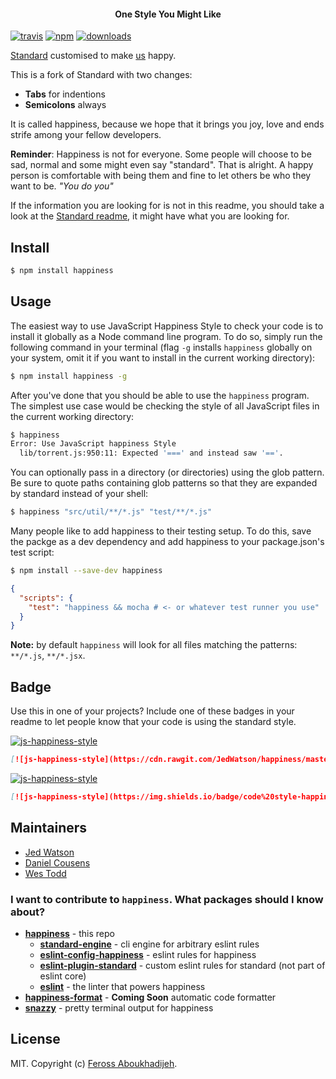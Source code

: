 <h4 align="center">One Style You Might Like</h4>

[![travis][travis-image]][travis-url]
[![npm][npm-image]][npm-url]
[![downloads][downloads-image]][downloads-url]

[travis-image]: https://travis-ci.org/JedWatson/happiness.svg?branch=master
[travis-url]: https://travis-ci.org/JedWatson/happiness
[npm-image]: https://img.shields.io/npm/v/happiness.svg?style=flat
[npm-url]: https://npmjs.org/package/happiness
[downloads-image]: https://img.shields.io/npm/dm/happiness.svg?style=flat
[downloads-url]: https://npmjs.org/package/happiness

[Standard](https://github.com/feross/standard) customised to make [us](#maintainers) happy.

This is a fork of Standard with two changes:

- **Tabs** for indentions
- **Semicolons** always

It is called happiness, because we hope that it brings you joy, love and ends strife among your fellow developers.

**Reminder**: Happiness is not for everyone.  Some people will choose to be sad, normal and some might even say "standard".
That is alright.  A happy person is comfortable with being them and fine to let others be who they want to be.  *"You do you"*

If the information you are looking for is not in this readme, you should take a look at the [Standard readme](https://github.com/feross/standard), it might have what you are looking for.

## Install

```bash
$ npm install happiness
```

## Usage

The easiest way to use JavaScript Happiness Style to check your code is to install it
globally as a Node command line program. To do so, simply run the following command in
your terminal (flag `-g` installs `happiness` globally on your system, omit it if you want
to install in the current working directory):

```bash
$ npm install happiness -g
```

After you've done that you should be able to use the `happiness` program. The simplest use
case would be checking the style of all JavaScript files in the current working directory:

```bash
$ happiness
Error: Use JavaScript happiness Style
  lib/torrent.js:950:11: Expected '===' and instead saw '=='.
```

You can optionally pass in a directory (or directories) using the glob pattern. Be sure to quote paths containing glob patterns so that they are expanded by standard instead of your shell:

```bash
$ happiness "src/util/**/*.js" "test/**/*.js"
```

Many people like to add happiness to their testing setup. To do this, save the packge as a dev dependency and add happiness to your package.json's test script:

```bash
$ npm install --save-dev happiness
```

```json
{
  "scripts": {
    "test": "happiness && mocha # <- or whatever test runner you use"
  }
}
```

**Note:** by default `happiness` will look for all files matching the patterns: `**/*.js`, `**/*.jsx`.

## Badge

Use this in one of your projects? Include one of these badges in your readme to
let people know that your code is using the standard style.

[![js-happiness-style](https://cdn.rawgit.com/JedWatson/happiness/master/badge.svg)](https://github.com/JedWatson/happiness)

```markdown
[![js-happiness-style](https://cdn.rawgit.com/JedWatson/happiness/master/badge.svg)](https://github.com/JedWatson/happiness)
```

[![js-happiness-style](https://img.shields.io/badge/code%20style-happiness-brightgreen.svg)](https://github.com/JedWatson/happiness)

```markdown
[![js-happiness-style](https://img.shields.io/badge/code%20style-happiness-brightgreen.svg)](https://github.com/JedWatson/happiness)
```

## Maintainers

- [Jed Watson](https://www.github.com/JedWatson)
- [Daniel Cousens](https://www.github.com/dcousens)
- [Wes Todd](https://www.github.com/wesleytodd)

### I want to contribute to `happiness`. What packages should I know about?

- **[happiness](https://github.com/JedWatson/happiness)** - this repo
  - **[standard-engine](https://github.com/flet/standard-engine)** - cli engine for arbitrary eslint rules
  - **[eslint-config-happiness](https://github.com/wesleytodd/eslint-config-happiness)** - eslint rules for happiness
  - **[eslint-plugin-standard](https://github.com/xjamundx/eslint-plugin-standard)** - custom eslint rules for standard (not part of eslint core)
  - **[eslint](https://github.com/eslint/eslint)** - the linter that powers happiness
- **[happiness-format]()** - **Coming Soon** automatic code formatter
- **[snazzy](https://github.com/feross/snazzy)** - pretty terminal output for happiness

## License

MIT. Copyright (c) [Feross Aboukhadijeh](http://feross.org).
